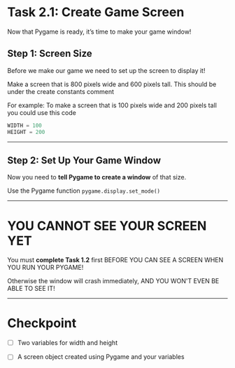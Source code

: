 # Task 2.1: Create Game Screen
Now that Pygame is ready, it’s time to make your game window!

## Step 1: Screen Size

Before we make our game we need to set up the screen to display it!

Make a screen that is 800 pixels wide and 600 pixels tall. This should be under the
create constants comment

For example:
To make a screen that is 100 pixels wide and 200 pixels tall you could use this code
```python
WIDTH = 100
HEIGHT = 200
```

---

## Step 2: Set Up Your Game Window

Now you need to **tell Pygame to create a window** of that size.

Use the Pygame function `pygame.display.set_mode()`

---
# YOU CANNOT SEE YOUR SCREEN YET
You must **complete Task 1.2** first BEFORE YOU CAN SEE A SCREEN WHEN YOU RUN YOUR PYGAME!

Otherwise the window will crash immediately, AND YOU WON'T EVEN BE ABLE TO SEE IT!

---
# Checkpoint

- [ ] Two variables for width and height

- [ ] A screen object created using Pygame and your variables


